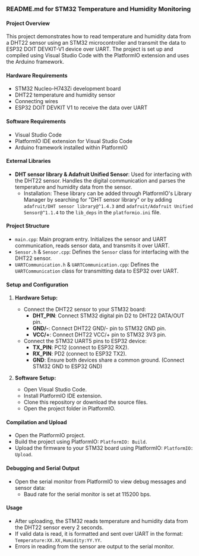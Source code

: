 ### README.md for STM32 Temperature and Humidity Monitoring

#### Project Overview

This project demonstrates how to read temperature and humidity data from a DHT22 sensor using an STM32 microcontroller and transmit the data to ESP32 DOIT DEVKIT-V1 device over UART. The project is set up and compiled using Visual Studio Code with the PlatformIO extension and uses the Arduino framework.

#### Hardware Requirements

- STM32 Nucleo-H743Zi development board
- DHT22 temperature and humidity sensor
- Connecting wires
- ESP32 DOIT DEVKIT V1 to receive the data over UART

#### Software Requirements

- Visual Studio Code
- PlatformIO IDE extension for Visual Studio Code
- Arduino framework installed within PlatformIO

#### External Libraries

- **DHT sensor library & Adafruit Unified Sensor**: Used for interfacing with the DHT22 sensor. Handles the digital communication and parses the temperature and humidity data from the sensor.
  - Installation: These library can be added through PlatformIO's Library Manager by searching for "DHT sensor library" or by adding `adafruit/DHT sensor library@^1.4.3` and `adafruit/Adafruit Unified Sensor@^1.1.4` to the `lib_deps` in the `platformio.ini` file.

#### Project Structure

- `main.cpp`: Main program entry. Initializes the sensor and UART communication, reads sensor data, and transmits it over UART.
- `Sensor.h` & `Sensor.cpp`: Defines the `Sensor` class for interfacing with the DHT22 sensor.
- `UARTCommunication.h` & `UARTCommunication.cpp`: Defines the `UARTCommunication` class for transmitting data to ESP32 over UART.

#### Setup and Configuration

1. **Hardware Setup:**
   - Connect the DHT22 sensor to your STM32 board:
     - **DHT_PIN**: Connect STM32 digital pin D2 to DHT22 DATA/OUT pin.
     - **GND/-**: Connect DHT22 GND/- pin to STM32 GND pin.
     - **VCC/+**: Connect DHT22 VCC/+ pin to STM32 3V3 pin.
   - Connect the STM32 UART5 pins to ESP32 device:
     - **TX_PIN**: PC12 (connect to ESP32 RX2).
     - **RX_PIN**: PD2 (connect to ESP32 TX2).
     - **GND**: Ensure both devices share a common ground. (Connect STM32 GND to ESP32 GND)

2. **Software Setup:**
   - Open Visual Studio Code.
   - Install PlatformIO IDE extension.
   - Clone this repository or download the source files.
   - Open the project folder in PlatformIO.

#### Compilation and Upload

- Open the PlatformIO project.
- Build the project using PlatformIO: `PlatformIO: Build`.
- Upload the firmware to your STM32 board using PlatformIO: `PlatformIO: Upload`.

#### Debugging and Serial Output

- Open the serial monitor from PlatformIO to view debug messages and sensor data:
  - Baud rate for the serial monitor is set at 115200 bps.

#### Usage

- After uploading, the STM32 reads temperature and humidity data from the DHT22 sensor every 2 seconds.
- If valid data is read, it is formatted and sent over UART in the format: `Temperature:XX.XX,Humidity:YY.YY`.
- Errors in reading from the sensor are output to the serial monitor.



















